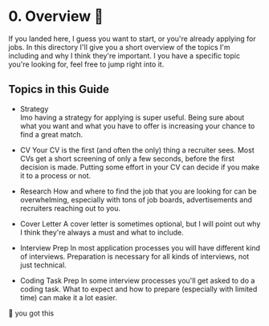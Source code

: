 # 0. Overview :page_facing_up:

If you landed here, I guess you want to start, or you're already applying for jobs.
In this directory I'll give you a short overview of the topics I'm including
and why I think they're important. I you have a specific topic you're looking for, feel free to jump right into it.


## Topics in this Guide

+ Strategy  
  Imo having a strategy for applying is super useful. Being sure about what you want and what you have to
  offer is increasing your chance to find a great match.
  
+ CV
  Your CV is the first (and often the only) thing a recruiter sees. Most CVs get a short screening of
  only a few seconds, before the first decision is made. Putting some effort in your CV can decide if you make it to a
  process or not.
  
+ Research
  How and where to find the job that you are looking for can be overwhelming, especially with tons of job boards,
  advertisements and recruiters reaching out to you.
  
+ Cover Letter
  A cover letter is sometimes optional, but I will point out why I think they're 
  always a must and what to include.
  
+ Interview Prep
  In most application processes you will have different kind of interviews.
  Preparation is necessary for all kinds of interviews, not just technical.
  
+ Coding Task Prep
  In some interview processes you'll get asked to do a coding task. What to expect and 
  how to prepare (especially with limited time) can make it a lot easier.


:rainbow: you got this